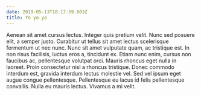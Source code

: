 ```yaml
---
date: 2019-05-13T18:17:59.603Z
title: Yo yo yo
---
```

Aenean sit amet cursus lectus. Integer quis pretium velit. Nunc sed posuere elit, a semper justo. Curabitur ut tellus sit amet lectus scelerisque fermentum ut nec nunc. Nunc sit amet vulputate quam, ac tristique est. In non risus facilisis, luctus eros a, tincidunt ex. Etiam nunc enim, cursus non faucibus ac, pellentesque volutpat orci. Mauris rhoncus eget nulla in laoreet. Proin consectetur nisl a rhoncus tristique. Donec commodo interdum est, gravida interdum lectus molestie vel. Sed vel ipsum eget augue congue pellentesque. Pellentesque eu lacus id felis pellentesque convallis. Nulla eu mauris lectus. Vivamus a mi velit.
